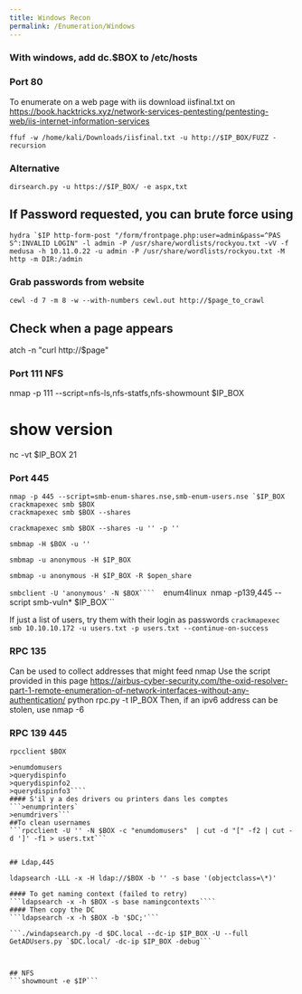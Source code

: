 ```yaml
---
title: Windows Recon
permalink: /Enumeration/Windows
---
```



<title>{{ page.title }}</title>

### With windows, add dc.$BOX to /etc/hosts ###

### Port 80 ### 
To enumerate on a web page with iis
download iisfinal.txt on https://book.hacktricks.xyz/network-services-pentesting/pentesting-web/iis-internet-information-services

```ffuf -w /home/kali/Downloads/iisfinal.txt -u http://$IP_BOX/FUZZ -recursion```

### Alternative ####

```dirsearch.py -u https://$IP_BOX/ -e aspx,txt```
## If Password requested, you can brute force using  
```hydra `$IP http-form-post "/form/frontpage.php:user=admin&pass=^PAS S^:INVALID LOGIN" -l admin -P /usr/share/wordlists/rockyou.txt -vV -f```
```medusa -h 10.11.0.22 -u admin -P /usr/share/wordlists/rockyou.txt -M http -m DIR:/admin```
### Grab passwords from website
```cewl -d 7 -m 8 -w --with-numbers cewl.out http://$page_to_crawl```
## Check when a page appears
atch -n "curl http://$page"


### Port 111 NFS ###

nmap -p 111 --script=nfs-ls,nfs-statfs,nfs-showmount $IP_BOX

# show version #
nc -vt $IP_BOX 21

### Port 445 ###


```nmap -p 445 --script=smb-enum-shares.nse,smb-enum-users.nse `$IP_BOX```
```crackmapexec smb $BOX```  
```crackmapexec smb $BOX --shares```

```crackmapexec smb $BOX --shares -u '' -p ''```

```smbmap -H $BOX -u ''```

```smbmap -u anonymous -H $IP_BOX```

```smbmap -u anonymous -H $IP_BOX -R $open_share```

```smbclient -U 'anonymous' -N $BOX```` 
```enum4linux```
```nmap -p139,445 --script smb-vuln* $IP_BOX```

If just a list of users, try them with their login as passwords
```crackmapexec smb 10.10.10.172 -u users.txt -p users.txt --continue-on-success```


### RPC 135 ##

Can be used to collect addresses that might feed nmap
Use the script provided in this page https://airbus-cyber-security.com/the-oxid-resolver-part-1-remote-enumeration-of-network-interfaces-without-any-authentication/
python rpc.py -t  IP_BOX
Then, if an ipv6 address can be stolen, use nmap -6

### RPC 139 445
```rpcclient $BOX```  
```rpcclient -U '' -N $BOX  
>enumdomusers
>querydispinfo
>querydispinfo2
>querydispinfo3```` 
#### S'il y a des drivers ou printers dans les comptes
```>enumprinters` 
>enumdrivers```  
##To clean usernames  
```rpcclient -U '' -N $BOX -c "enumdomusers"  | cut -d "[" -f2 | cut -d ']' -f1 > users.txt```


## Ldap,445

ldapsearch -LLL -x -H ldap://$BOX -b '' -s base '(objectclass=\*)'

#### To get naming context (failed to retry)
```ldapsearch -x -h $BOX -s base namingcontexts```` 
#### Then copy the DC  
```ldapsearch -x -h $BOX -b '$DC;'```

```./windapsearch.py -d $DC.local --dc-ip $IP_BOX -U --full  
GetADUsers.py `$DC.local/ -dc-ip $IP_BOX -debug```



## NFS
```showmount -e $IP```


